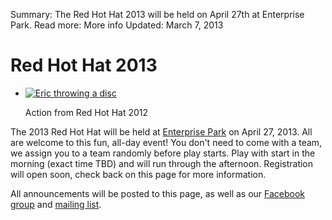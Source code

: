 Summary: The Red Hot Hat 2013 will be held on April 27th at Enterprise Park.
Read more: More info
Updated: March 7, 2013

# Red Hot Hat 2013

<ul class="thumbnails pull-right">
    <li class="span3">
        <div class="thumbnail">
            <a href="#">
                <img src="/images/tener-throw.jpg" alt="Eric throwing a disc">
            </a>
            <p class="caption">
                Action from Red Hot Hat 2012
            </p>
        </div>
    </li>
</ul>

The 2013 Red Hot Hat will be held at [Enterprise Park](/places/enterprise) on April 27, 2013.
All are welcome to this fun, all-day event!
You don't need to come with a team, we assign you to a team randomly before play starts.
Play with start in the morning (exact time TBD) and will run through the afternoon.
Registration will open soon, check back on this page for more information.

All announcements will be posted to this page, as well as our [Facebook group](https://www.facebook.com/groups/ReddingUltimateAssociation/) and [mailing list](https://groups.google.com/forum/?fromgroups#!forum/redding-ultimate-association).
